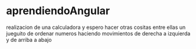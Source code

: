 # aprendiendoAngular
realizacion de una calculadora
y espero hacer otras cositas
entre ellas un jueguito de ordenar numeros haciendo movimientos de derecha a izquierda y de arriba a abajo
